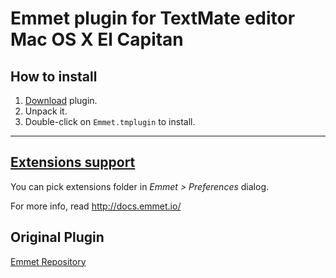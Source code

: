 # Emmet plugin for TextMate editor Mac OS X El Capitan

## How to install ##

1. [Download](https://github.com/Thadeu/Emmet.tmplugin/blob/master/Emmet.tmplugin.zip) plugin.
2. Unpack it.
3. Double-click on `Emmet.tmplugin` to install.

-----

## [Extensions support](http://docs.emmet.io/customization/) ##

You can pick extensions folder in *Emmet > Preferences* dialog.

For more info, read http://docs.emmet.io/

## Original Plugin ##
[Emmet Repository](https://github.com/emmetio/Emmet.tmplugin)

